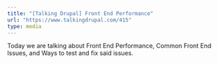 ```yaml
---
title: "[Talking Drupal] Front End Performance"
url: "https://www.talkingdrupal.com/415"
type: media
---
```


Today we are talking about Front End Performance, Common Front End Issues, and Ways to test and fix said issues.
